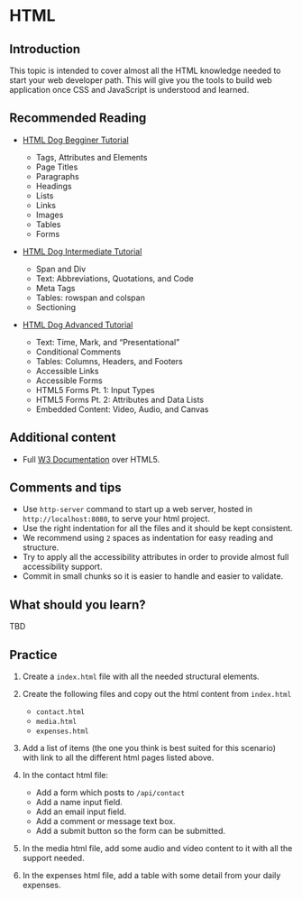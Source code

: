 # HTML

## Introduction

This topic is intended to cover almost all the HTML knowledge needed to start your web developer path. This will give you the tools to build web application once CSS and JavaScript is understood and learned.

## Recommended Reading

- [HTML Dog Begginer Tutorial](http://htmldog.com/guides/html/beginner/)

  - Tags, Attributes and Elements
  - Page Titles
  - Paragraphs
  - Headings
  - Lists
  - Links
  - Images
  - Tables
  - Forms

- [HTML Dog Intermediate Tutorial](http://htmldog.com/guides/html/intermediate/)

  - Span and Div
  - Text: Abbreviations, Quotations, and Code
  - Meta Tags
  - Tables: rowspan and colspan
  - Sectioning

- [HTML Dog Advanced Tutorial](http://htmldog.com/guides/html/advanced/)

  - Text: Time, Mark, and “Presentational”
  - Conditional Comments
  - Tables: Columns, Headers, and Footers
  - Accessible Links
  - Accessible Forms
  - HTML5 Forms Pt. 1: Input Types
  - HTML5 Forms Pt. 2: Attributes and Data Lists
  - Embedded Content: Video, Audio, and Canvas

## Additional content

- Full [W3 Documentation](https://www.w3.org/TR/html5/) over HTML5.

## Comments and tips

- Use `http-server` command to start up a web server, hosted in `http://localhost:8080`, to serve your html project.
- Use the right indentation for all the files and it should be kept consistent.
- We recommend using `2` spaces as indentation for easy reading and structure.
- Try to apply all the accessibility attributes in order to provide almost full accessibility support.
- Commit in small chunks so it is easier to handle and easier to validate.

## What should you learn?

TBD

## Practice

1.  Create a `index.html` file with all the needed structural elements.
2.  Create the following files and copy out the html content from `index.html`

    - `contact.html`
    - `media.html`
    - `expenses.html`

3.  Add a list of items (the one you think is best suited for this scenario) with link to all the different html pages listed above.
4.  In the contact html file:

    - Add a form which posts to `/api/contact`
    - Add a name input field.
    - Add an email input field.
    - Add a comment or message text box.
    - Add a submit button so the form can be submitted.

5.  In the media html file, add some audio and video content to it with all the support needed.
6.  In the expenses html file, add a table with some detail from your daily expenses.